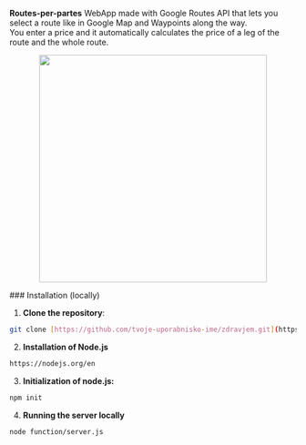 
**Routes-per-partes** WebApp made with Google Routes API that lets you select a route like in Google Map and Waypoints along the way.  
You enter a price and it automatically calculates the price of a leg of the route and the whole route.

<p align="center">
  <img src="https://github.com/user-attachments/assets/fbb28724-1caa-44ba-b0c0-5e7d94dde68a" width="400" lenght="400"/>
</p>
### Installation (locally)

1. **Clone the repository**:
```bash
git clone [https://github.com/tvoje-uporabnisko-ime/zdravjem.git](https://github.com/JernejRozman/Routes-per-partes)
```
2. **Installation of Node.js**
```bash
https://nodejs.org/en
```   
3. **Initialization of node.js:**
```bash
npm init
```

4. **Running the server locally**
```bash
node function/server.js
```

